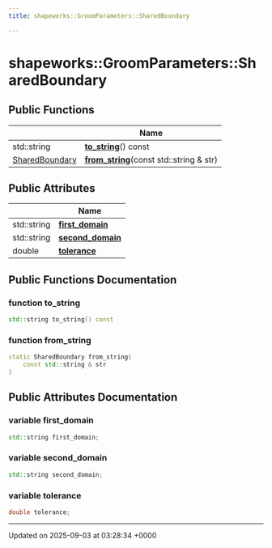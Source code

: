 ```yaml
---
title: shapeworks::GroomParameters::SharedBoundary

---
```


# shapeworks::GroomParameters::SharedBoundary





## Public Functions

|                | Name           |
| -------------- | -------------- |
| std::string | **[to_string](../Classes/structshapeworks_1_1GroomParameters_1_1SharedBoundary.md#function-to-string)**() const |
| [SharedBoundary](../Classes/structshapeworks_1_1GroomParameters_1_1SharedBoundary.md) | **[from_string](../Classes/structshapeworks_1_1GroomParameters_1_1SharedBoundary.md#function-from-string)**(const std::string & str) |

## Public Attributes

|                | Name           |
| -------------- | -------------- |
| std::string | **[first_domain](../Classes/structshapeworks_1_1GroomParameters_1_1SharedBoundary.md#variable-first-domain)**  |
| std::string | **[second_domain](../Classes/structshapeworks_1_1GroomParameters_1_1SharedBoundary.md#variable-second-domain)**  |
| double | **[tolerance](../Classes/structshapeworks_1_1GroomParameters_1_1SharedBoundary.md#variable-tolerance)**  |

## Public Functions Documentation

### function to_string

```cpp
std::string to_string() const
```


### function from_string

```cpp
static SharedBoundary from_string(
    const std::string & str
)
```


## Public Attributes Documentation

### variable first_domain

```cpp
std::string first_domain;
```


### variable second_domain

```cpp
std::string second_domain;
```


### variable tolerance

```cpp
double tolerance;
```


-------------------------------

Updated on 2025-09-03 at 03:28:34 +0000